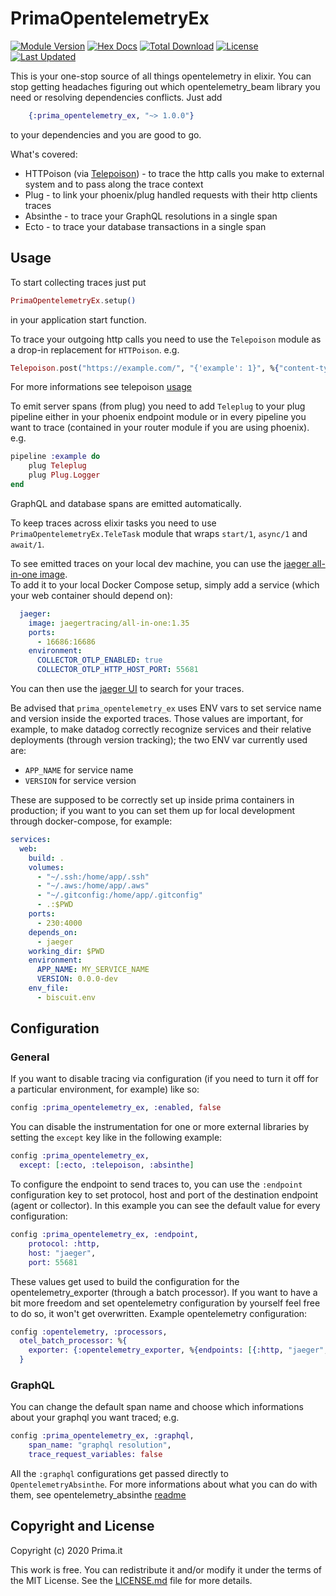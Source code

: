 # PrimaOpentelemetryEx

[![Module Version](https://img.shields.io/hexpm/v/prima_opentelemetry_ex.svg)](https://hex.pm/packages/prima_opentelemetry_ex)
[![Hex Docs](https://img.shields.io/badge/hex-docs-lightgreen.svg)](https://hexdocs.pm/prima_opentelemetry_ex/)
[![Total Download](https://img.shields.io/hexpm/dt/prima_opentelemetry_ex.svg)](https://hex.pm/packages/prima_opentelemetry_ex)
[![License](https://img.shields.io/hexpm/l/prima_opentelemetry_ex.svg)](https://github.com/primait/prima_opentelemetry_ex/blob/master/LICENSE.md)
[![Last Updated](https://img.shields.io/github/last-commit/primait/prima_opentelemetry_ex.svg)](https://github.com/primait/prima_opentelemetry_ex/commits/master)

This is your one-stop source of all things opentelemetry in elixir.
You can stop getting headaches figuring out which opentelemetry_beam library you need or resolving dependencies conflicts.
Just add

```elixir
    {:prima_opentelemetry_ex, "~> 1.0.0"}
```

to your dependencies and you are good to go.

What's covered:

- HTTPoison (via [Telepoison](https://github.com/primait/telepoison)) - to trace the http calls you make to external system and to pass along the trace context
- Plug - to link your phoenix/plug handled requests with their http clients traces
- Absinthe - to trace your GraphQL resolutions in a single span
- Ecto - to trace your database transactions in a single span

## Usage

To start collecting traces just put

``` elixir
PrimaOpentelemetryEx.setup()
```

in your application start function.

To trace your outgoing http calls you need to use the `Telepoison` module as a drop-in replacement for `HTTPoison`.
e.g.

``` elixir
Telepoison.post("https://example.com/", "{'example': 1}", %{"content-type" => "application/json"}, [timeout: 5_000])
```

For more informations see telepoison [usage](https://github.com/primait/telepoison#usage)

To emit server spans (from plug) you need to add `Teleplug` to your plug pipeline either in your phoenix endpoint module or in every pipeline you want to trace (contained in your router module if you are using phoenix).
e.g.

``` elixir
pipeline :example do
    plug Teleplug
    plug Plug.Logger
end
```

GraphQL and database spans are emitted automatically.

To keep traces across elixir tasks you need to use `PrimaOpentelemetryEx.TeleTask` module that wraps `start/1`, `async/1` and `await/1`.

To see emitted traces on your local dev machine, you can use the [jaeger all-in-one image](https://hub.docker.com/r/jaegertracing/all-in-one/).  
To add it to your local Docker Compose setup, simply add a service (which your web container should depend on):

``` yaml
  jaeger:
    image: jaegertracing/all-in-one:1.35
    ports:
      - 16686:16686
    environment:
      COLLECTOR_OTLP_ENABLED: true
      COLLECTOR_OTLP_HTTP_HOST_PORT: 55681
```

You can then use the [jaeger UI](http://localhost:16686/search) to search for your traces.

Be advised that `prima_opentelemetry_ex` uses ENV vars to set service name and version inside the exported traces. Those values are important, for example, to make datadog correctly recognize services and their relative deployments (through version tracking); the two ENV var currently used are:

- `APP_NAME` for service name
- `VERSION` for service version

These are supposed to be correctly set up inside prima containers in production; if you want to you can set them up for local development through docker-compose, for example:

``` yaml
services:
  web:
    build: .
    volumes:
      - "~/.ssh:/home/app/.ssh"
      - "~/.aws:/home/app/.aws"
      - "~/.gitconfig:/home/app/.gitconfig"
      - .:$PWD
    ports:
      - 230:4000
    depends_on:
      - jaeger
    working_dir: $PWD
    environment:
      APP_NAME: MY_SERVICE_NAME
      VERSION: 0.0.0-dev
    env_file:
      - biscuit.env
```

## Configuration

### General

If you want to disable tracing via configuration (if you need to turn it off for a particular environment, for example) like so:

``` elixir
config :prima_opentelemetry_ex, :enabled, false
```

You can disable the instrumentation for one or more external libraries by setting the `except` key like in the following example:

```elixir
config :prima_opentelemetry_ex,
  except: [:ecto, :telepoison, :absinthe]
```

To configure the endpoint to send traces to, you can use the `:endpoint` configuration key to set protocol, host and port of the destination endpoint (agent or collector).
In this example you can see the default value for every configuration:

``` elixir
config :prima_opentelemetry_ex, :endpoint,
    protocol: :http,
    host: "jaeger",
    port: 55681
```

These values get used to build the configuration for the opentelemetry_exporter (through a batch processor). If you want to have a bit more freedom and set opentelemetry configuration by yourself feel free to do so, it won't get overwritten.
Example opentelemetry configuration:

``` elixir
config :opentelemetry, :processors,
  otel_batch_processor: %{
    exporter: {:opentelemetry_exporter, %{endpoints: [{:http, "jaeger", 55681, []}]}}
  }
```

### GraphQL

You can change the default span name and choose which informations about your graphql you want traced; e.g.

``` elixir
config :prima_opentelemetry_ex, :graphql,
    span_name: "graphql resolution",
    trace_request_variables: false
```

All the `:graphql` configurations get passed directly to `OpentelemetryAbsinthe`. For more informations about what you can do with them, see opentelemetry_absinthe [readme](https://github.com/primait/opentelemetry_absinthe#readme)

## Copyright and License

Copyright (c) 2020 Prima.it

This work is free. You can redistribute it and/or modify it under the
terms of the MIT License. See the [LICENSE.md](./LICENSE.md) file for more details.

